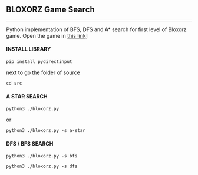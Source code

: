 ## BLOXORZ Game Search
---

Python implementation of BFS, DFS and A* search for first level of Bloxorz game.
Open the game in [this link](https://www.coolmathgames.com/0-bloxorz)]
#### INSTALL LIBRARY
```
pip install pydirectinput 
```
next to go the folder of source
```
cd src
```
#### A STAR SEARCH

```
python3 ./bloxorz.py
```
or
```
python3 ./bloxorz.py -s a-star
```
#### DFS / BFS SEARCH
```
python3 ./bloxorz.py -s bfs
```
```
python3 ./bloxorz.py -s dfs
```
###
